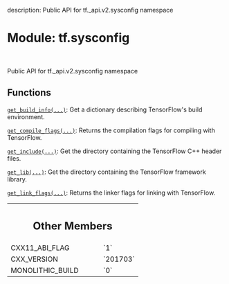description: Public API for tf._api.v2.sysconfig namespace

<div itemscope itemtype="http://developers.google.com/ReferenceObject">
<meta itemprop="name" content="tf.sysconfig" />
<meta itemprop="path" content="Stable" />
<meta itemprop="property" content="CXX11_ABI_FLAG"/>
<meta itemprop="property" content="CXX_VERSION"/>
<meta itemprop="property" content="MONOLITHIC_BUILD"/>
</div>

# Module: tf.sysconfig

<!-- Insert buttons and diff -->

<table class="tfo-notebook-buttons tfo-api nocontent" align="left">

</table>



Public API for tf._api.v2.sysconfig namespace



## Functions

[`get_build_info(...)`](../tf/sysconfig/get_build_info.md): Get a dictionary describing TensorFlow's build environment.

[`get_compile_flags(...)`](../tf/sysconfig/get_compile_flags.md): Returns the compilation flags for compiling with TensorFlow.

[`get_include(...)`](../tf/sysconfig/get_include.md): Get the directory containing the TensorFlow C++ header files.

[`get_lib(...)`](../tf/sysconfig/get_lib.md): Get the directory containing the TensorFlow framework library.

[`get_link_flags(...)`](../tf/sysconfig/get_link_flags.md): Returns the linker flags for linking with TensorFlow.



<!-- Tabular view -->
 <table class="responsive fixed orange">
<colgroup><col width="214px"><col></colgroup>
<tr><th colspan="2"><h2 class="add-link">Other Members</h2></th></tr>

<tr>
<td>
CXX11_ABI_FLAG<a id="CXX11_ABI_FLAG"></a>
</td>
<td>
`1`
</td>
</tr><tr>
<td>
CXX_VERSION<a id="CXX_VERSION"></a>
</td>
<td>
`201703`
</td>
</tr><tr>
<td>
MONOLITHIC_BUILD<a id="MONOLITHIC_BUILD"></a>
</td>
<td>
`0`
</td>
</tr>
</table>

